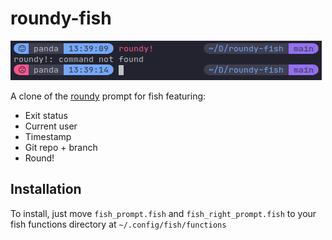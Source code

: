 # roundy-fish
![Screenshot](/screenshot.png)

A clone of the [roundy](https://github.com/nullxception/roundy) prompt for fish featuring:
- Exit status
- Current user
- Timestamp
- Git repo + branch
- Round!
## Installation
To install, just move `fish_prompt.fish` and `fish_right_prompt.fish` to your fish functions directory at `~/.config/fish/functions`
